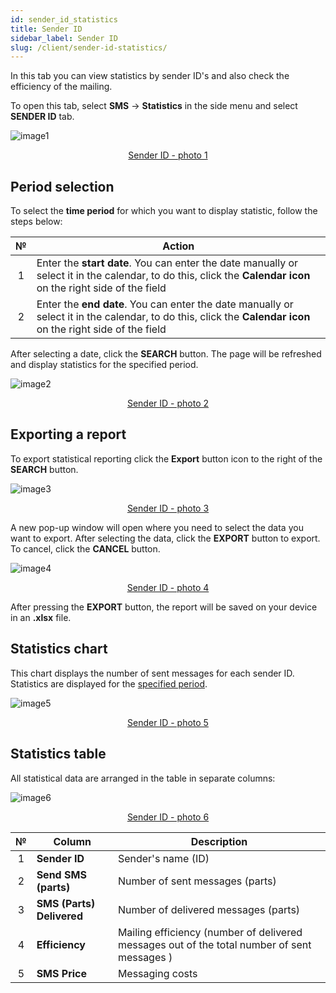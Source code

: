 ```yaml
---
id: sender_id_statistics
title: Sender ID
sidebar_label: Sender ID
slug: /client/sender-id-statistics/
---
```


In this tab you can view statistics by sender ID's and also check the efficiency of the mailing.

To open this tab, select **SMS** → **Statistics** in the side menu and select **SENDER ID** tab.

![image1](/img/en/client_statistics_sender_id/image1.png "Sender ID") <center><u>Sender ID - photo 1</u></center>

## Period selection

To select the **time period** for which you want to display statistic, follow the steps below:

|  №  | Action |
| :-: | ------ |
| 1 | Enter the **start date**. You can enter the date manually or select it in the calendar, to do this, click the **Calendar icon** on the right side of the field |
| 2 | Enter the **end date**. You can enter the date manually or select it in the calendar, to do this, click the **Calendar icon** on the right side of the field |

After selecting a date, click the **SEARCH** button. The page will be refreshed and display statistics for the specified period.

![image2](/img/en/client_statistics_sender_id/image2.png "Sender ID") <center><u>Sender ID - photo 2</u></center>

## Exporting a report

To export statistical reporting click the **Export** button icon to the right of the **SEARCH** button.

![image3](/img/en/client_statistics_sender_id/image3.png "Sender ID") <center><u>Sender ID - photo 3</u></center>

A new pop-up window will open where you need to select the data you want to export. After selecting the data, click the **EXPORT** button to export. To cancel, click the **CANCEL** button.

![image4](/img/en/client_statistics_sender_id/image4.png "Sender ID") <center><u>Sender ID - photo 4</u></center>

After pressing the **EXPORT** button, the report will be saved on your device in an **.xlsx** file.

## Statistics chart

This chart displays the number of sent messages for each sender ID. Statistics are displayed for the [specified period](#period-selection).

![image5](/img/en/client_statistics_sender_id/image5.png "Sender ID") <center><u>Sender ID - photo 5</u></center>

## Statistics table

All statistical data are arranged in the table in separate columns:

![image6](/img/en/client_statistics_sender_id/image6.png "Sender ID") <center><u>Sender ID - photo 6</u></center>

|  №  | Column | Description |
| :-: | ------ | ----------- |
| 1 | **Sender ID** | Sender's name (ID) |
| 2 | **Send SMS (parts)** | Number of sent messages (parts) |
| 3 | **SMS (Parts) Delivered** | Number of delivered messages (parts) |
| 4 | **Efficiency** | Mailing efficiency (number of delivered messages out of the total number of sent messages ) |
| 5 | **SMS Price** | Messaging costs |
